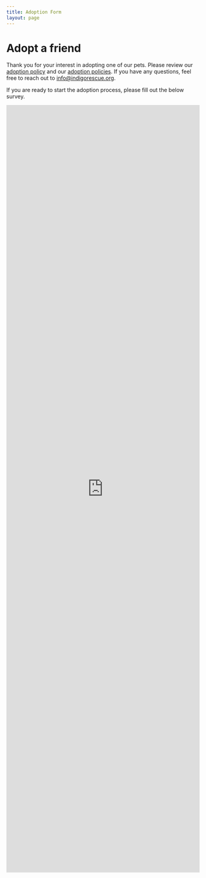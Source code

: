 ```yaml
---
title: Adoption Form
layout: page
---
```


# Adopt a friend

Thank you for your interest in adopting one of our pets. Please review our [adoption policy](../adoption_philosophy) and our [adoption policies](../adoption_policy). If you have any questions, feel free to reach out to [info@indigorescue.org](mailto:info@indigorescue.org). 

If you are ready to start the adoption process, please fill out the below survey.

<embed src="https://blocksurvey.io/survey/16TGPprJAdcnwmyB69NxokVckjQxkZGYxu/cb97cfc1-71e8-4b1e-8d70-663f52ad3b32" style="width:100%; height:50vh;">
